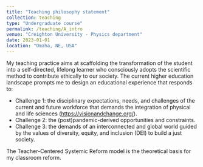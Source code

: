 ```yaml
---
title: "Teaching philosophy statement"
collection: teaching
type: "Undergraduate course"
permalink: /teaching/A_intro
venue: "Creighton University - Physics department"
date: 2023-01-01
location: "Omaha, NE, USA"
---
```

My teaching practice aims at scaffolding the transformation of the student into a self-directed, lifelong learner who consciously adopts the scientific method to contribute ethically to our society. The current higher education landscape prompts me to design an educational experience that responds to:

* Challenge 1: the disciplinary expectations, needs, and challenges of the current and future workforce that demands the integration of physical and life sciences (https://visionandchange.org/).
* Challenge 2: the (post)pandemic-derived opportunities and constraints.
* Challenge 3: the demands of an interconnected and global world guided by the values of diversity, equity, and inclusion (DEI) to build a just society.

The Teacher-Centered Systemic Reform model is the theoretical basis for my classroom reform.
  
